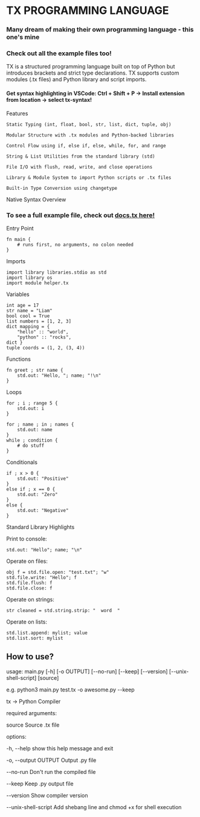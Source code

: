 # TX PROGRAMMING LANGUAGE
### Many dream of making their own programming language - this one's mine
### Check out all the example files too!
TX is a structured programming language built on top of Python but introduces brackets and strict type declarations. TX supports custom modules (.tx files) and Python library and script imports.
#### Get syntax highlighting in VSCode: Ctrl + Shift + P -> Install extension from location -> select tx-syntax!

Features

    Static Typing (int, float, bool, str, list, dict, tuple, obj)

    Modular Structure with .tx modules and Python-backed libraries

    Control Flow using if, else if, else, while, for, and range

    String & List Utilities from the standard library (std)

    File I/O with flush, read, write, and close operations

    Library & Module System to import Python scripts or .tx files
    
    Built-in Type Conversion using changetype

Native Syntax Overview
### To see a full example file, check out [docs.tx here!](https://github.com/Typhoonz0/tx-language/blob/main/docs.tx)

Entry Point
```
fn main {
    # runs first, no arguments, no colon needed
}
```
Imports
```
import library libraries.stdio as std
import library os
import module helper.tx
```
Variables
```
int age = 17
str name = "Liam"
bool cool = True
list numbers = [1, 2, 3]
dict mapping = {
    "hello" :: "world",
    "python" :: "rocks",
dict }
tuple coords = (1, 2, (3, 4))
```
Functions
```
fn greet ; str name {
    std.out: "Hello, "; name; "!\n"
}
```
Loops
```
for ; i ; range 5 {
    std.out: i
}

for ; name ; in ; names {
    std.out: name
}
while ; condition {
    # do stuff
}
```
Conditionals
```
if ; x > 0 {
    std.out: "Positive"
}
else if ; x == 0 {
    std.out: "Zero"
}
else {
    std.out: "Negative"
}
```

Standard Library Highlights

Print to console:
```
std.out: "Hello"; name; "\n"
```
Operate on files:
```
obj f = std.file.open: "test.txt"; "w"
std.file.write: "Hello"; f
std.file.flush: f
std.file.close: f
```
Operate on strings:
```
str cleaned = std.string.strip: "  word  "
```
Operate on lists:
```
std.list.append: mylist; value
std.list.sort: mylist
```

## How to use?
usage: main.py [-h] [-o OUTPUT] [--no-run] [--keep] [--version] [--unix-shell-script] [source]

e.g. python3 main.py test.tx -o awesome.py --keep 

tx → Python Compiler

required arguments:

  source               Source .tx file

options:

  -h, --help           show this help message and exit
  
  -o, --output OUTPUT  Output .py file
  
  --no-run             Don't run the compiled file
  
  --keep               Keep .py output file 
  
  --version            Show compiler version
  
  --unix-shell-script  Add shebang line and chmod +x for shell execution
  
